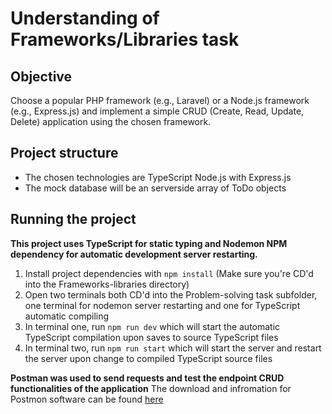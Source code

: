 # Understanding of Frameworks/Libraries task

## Objective

Choose a popular PHP framework (e.g., Laravel) or a Node.js framework (e.g., Express.js) and implement a simple CRUD (Create, Read, Update, Delete) application using the chosen framework.

## Project structure

- The chosen technologies are TypeScript Node.js with Express.js
- The mock database will be an serverside array of ToDo objects

## Running the project

**This project uses TypeScript for static typing and Nodemon NPM dependency for automatic development server restarting.**
1. Install project dependencies with ``npm install`` (Make sure you're CD'd into the Frameworks-libraries directory)
2. Open two terminals both CD'd into the Problem-solving task subfolder, one terminal for nodemon server restarting and one for TypeScript automatic compiling
3. In terminal one, run ``npm run dev`` which will start the automatic TypeScript compilation upon saves to source TypeScript files
4. In terminal two, run ``npm run start`` which will start the server and restart the server upon change to compiled TypeScript source files

**Postman was used to send requests and test the endpoint CRUD functionalities of the application**
The download and infromation for Postmon software can be found [here](https://www.postman.com)